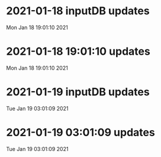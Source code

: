 
# 2021-01-18 inputDB updates 
 Mon Jan 18 19:01:10 2021 


# 2021-01-18 19:01:10 updates 
 Mon Jan 18 19:01:10 2021 


# 2021-01-19 inputDB updates 
 Tue Jan 19 03:01:09 2021 


# 2021-01-19 03:01:09 updates 
 Tue Jan 19 03:01:09 2021 

